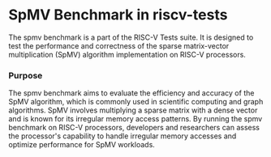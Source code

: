 # SpMV Benchmark in riscv-tests

The spmv benchmark is a part of the RISC-V Tests suite. It is designed to test the performance and correctness of the sparse matrix-vector multiplication (SpMV) algorithm implementation on RISC-V processors.

### Purpose

The spmv benchmark aims to evaluate the efficiency and accuracy of the SpMV algorithm, which is commonly used in scientific computing and graph algorithms. SpMV involves multiplying a sparse matrix with a dense vector and is known for its irregular memory access patterns. By running the spmv benchmark on RISC-V processors, developers and researchers can assess the processor's capability to handle irregular memory accesses and optimize performance for SpMV workloads.
